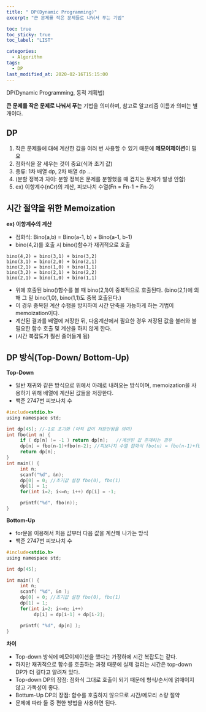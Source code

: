 ```yaml
---
title: " DP(Dynamic Programming)"
excerpt: "큰 문제를 작은 문제들로 나눠서 푸는 기법"

toc: true
toc_sticky: true
toc_label: "LIST"

categories:
  - Algorithm
tags:
  - DP
last_modified_at: 2020-02-16T15:15:00
---
```

DP(Dynamic Programming, 동적 계획법)  


**큰 문제를 작은 문제로 나눠서 푸는** 기법을 의미하며, 참고로 알고리즘 이름과 의미는 별개이다.  

DP  
---------    
1. 작은 문제들에 대해 계산한 값을 여러 번 사용할 수 있기 때문에 **메모이제이션**이 필요  
2. 점화식을 잘 세우는 것이 중요(식과 초기 값)  
3. 종류: 1차 배열 dp, 2차 배열 dp ...  
4. (분할 정복과 차이: 분할 정복은 문제를 분할했을 때 겹치는 문제가 발생 안함)  
5. ex) 이항계수(nCr)의 계산, 피보나치 수열(Fn = Fn-1 + Fn-2)  

시간 절약을 위한 Memoization  
---------  
**ex) 이항계수의 계산**  
- 점화식: Bino(a,b) = Bino(a-1, b) + Bino(a-1, b-1)  
- bino(4,2)를 호출 시 bino()함수가 재귀적으로 호출  


```		  
bino(4,2) = bino(3,1) + bino(3,2)
bino(3,1) = bino(2,0) + bino(2,1)
bino(2,1) = bino(1,0) + bino(1,1)
bino(3,2) = bino(2,1) + bino(2,2)
bino(2,1) = bino(1,0) + bino(1,1)
```  

- 위에 호출된 bino()함수를 볼 때 bino(2,1)이 중복적으로 호출된다. (bino(2,1)에 의해 그 밑 bino(1,0), bino(1,1)도 중복 호출된다.)  
- 이 경우 중복된 계산 수행을 방지하여 시간 단축을 가능하게 하는 기법이 memoization이다.  
- 계산된 결과를 배열에 저장한 뒤, 다음계산에서 필요한 경우 저장된 값을 불러와 불필요한 함수 호출 및 계산을 하지 않게 한다.  
- (시간 복잡도가 훨씬 줄어들게 됨)  

DP 방식(Top-Down/ Bottom-Up)    
-------    
**Top-Down**
* 일반 재귀와 같은 방식으로 위에서 아래로 내려오는 방식이며, memoization을 사용하기 위해 배열에 계산된 값들을 저장한다.
* 백준 2747번 피보나치 수  

``` c
#include<stdio.h>
using namespace std;

int dp[45];	//-1로 초기화 (아직 값이 저장안됨을 의미)
int fbo(int n) {
     if ( dp[n] != -1 ) return dp[n];	//계산된 값 존재하는 경우
     dp[n] = fbo(n-1)+fbo(n-2);	//피보나치 수열 점화식 fbo(n) = fbo(n-1)+fbo(n-2);
     return dp[n];
}
int main() {
     int n;
     scanf("%d", &n);
     dp[0] = 0;	//초기값 설정 fbo(0), fbo(1)
     dp[1] = 1;
     for(int i=2; i<=n; i++) dp[i] = -1;

     printf("%d", fbo(n));
}	
```  
**Bottom-Up**  
* for문을 이용해서 처음 값부터 다음 값을 계산해 나가는 방식
* 백준 2747번 피보나치 수  

``` c  
#include<stdio.h>
using namespace std;

int dp[45];  

int main() {
     int n;
     scanf( "%d", &n );
     dp[0] = 0;	//초기값 설정 fbo(0), fbo(1)
     dp[1] = 1;
     for(int i=2; i<=n; i++) 
          dp[i] = dp[i-1] + dp[i-2];

     printf( "%d", dp[n] );
}	
```  
**차이**  
* Top-down 방식에 메모이제이션을 했다는 가정하에 시간 복잡도는 같다.
* 하지만 재귀적으로 함수를 호출하는 과정 때문에 실제 걸리는 시간은 top-down DP가 더 길다고 알려져 있다.
* Top-down DP의 장점: 점화식 그대로 호출이 되기 때문에 형식/순서에 얽매이지 않고 가독성이 좋다.
* Bottum-Up DP의 장점: 함수를 호출하지 않으므로 시간/메모리 소량 절약
* 문제에 따라 둘 중 편한 방법을 사용하면 된다.